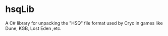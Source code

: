 # hsqLib
A C# library for unpacking the "HSQ" file format used by Cryo in games like Dune, KGB, Lost Eden ,etc.
